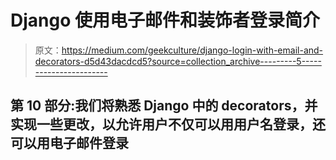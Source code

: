 # Django 使用电子邮件和装饰者登录简介

> 原文：<https://medium.com/geekculture/django-login-with-email-and-decorators-d5d43dacdcd5?source=collection_archive---------5----------------------->

## 第 10 部分:我们将熟悉 Django 中的 decorators，并实现一些更改，以允许用户不仅可以用用户名登录，还可以用电子邮件登录